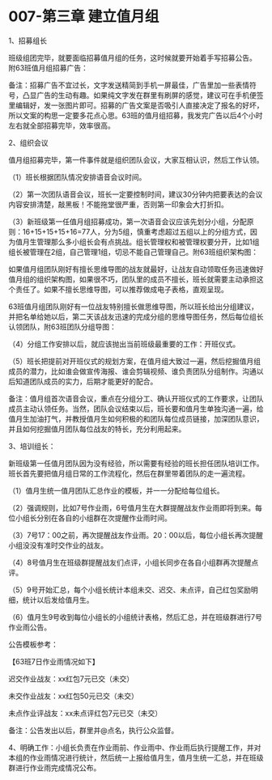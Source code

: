 # 007-第三章 建立值月组

1、招募组长

班级组团完毕，就要面临招募值月组的任务，这时候就要开始着手写招募公告。
附63班值月组招募广告：
 
备注：招募广告不宜过长，文字发送精简到手机一屏最佳，广告里加一些表情符号，凸显广告的生动有趣。如果纯文字发在群里有刷屏的感觉，建议可在手机便签里编辑好，发一张图片即可。招募的广告文案是否吸引人直接决定了报名的好坏，所以文案的构思一定要多花点心思。63班的值月组招募，我发完广告以后4个小时左右就全部招募完毕，效率很高。

2、组织会议

值月组招募完毕，第一件事件就是组织团队会议，大家互相认识，然后工作认领。

（1）班长根据团队情况安排语音会议时间。

（2）第一次团队语音会议，班长一定要控制时间，建议30分钟内把要表达的会议内容安排清楚，敲黑板！不能拖堂很严重，否则第一印象会大打折扣。

（3）新班级第一任值月组招募成功，第一次语音会议应该先划分小组，分配原则：16+15+15+15+16=77人，分为5组，慎重考虑超过五组以上的分组方式，因为值月生管理那么多小组长会有点挑战。组长管理权和被管理权要分开，比如1组组长被管理在2组，自己管理1组，切忌不能自己管理自己。附63班组织架构图：
 
如果值月组团队刚好有擅长思维导图的战友就最好，让战友自动领取任务迅速做好值月组的组织架构图，如果很不巧，团队里的成员不擅长，班长就需要主动承担这个责任了。如果不擅长思维导图，可以推荐做成电子表格，直观呈现。

63班值月组团队刚好有一位战友特别擅长做思维导图，所以班长给出分组建议，并把名单给她以后，第二天该战友迅速的完成分组的思维导图任务，然后每位组长认领团队，附63班团队分组导图：
 
（4）分组工作安排以后，就应该抛出当前班级最重要的工作：开班仪式。

（5）班长把提前对开班仪式的规划方案，在值月组大致过一遍，然后挖掘值月组成员的潜力，比如谁会做宣传海报、谁会剪辑视频、谁负责团队分组制作。沟通以后知道团队成员的实力，后期才能更好的配合。

备注：值月组首次语音会议，重点在分组分工、确认开班仪式的工作要求，让团队成员主动认领任务。当然，团队会议结束以后，班长要和值月生单独沟通一遍，给值月生加油打气，并教授值月生如何积极的和团队每位成员链接，加深团队意识，并且如何挖掘值月团队每位战友的特长，充分利用起来。


3、培训组长：

新班级第一任值月团队因为没有经验，所以需要有经验的班长担任团队培训工作。班长首先要把值月组日常的工作流程化，然后在群里带着团队的走一遍流程。


（1）值月生统一值月团队汇总作业的模板，并一一分配给每位组长。

（2）强调规则，比如7号作业雨，6号值月生在大群提醒战友作业雨即将到来。每位小组长分别在各自的小组群在次提醒作业雨时间。 

（3）7号17：00之前，再次提醒战友作业雨。20：00以后，每位小组长再次提醒小组没没有准时交作业的战友。

（4）8号值月生在班级群提醒战友们点评，小组长同步在各自小组群再次提醒点评。

（5）9号开始汇总，每个小组长统计本组未交、迟交、未点评，自己红包奖励明细，统计以后发给值月生。

（6）值月生9号收到每位小组长的小组统计表格，然后汇总，并在班级群进行7号作业雨公告。


公告模板参考：

【63班7日作业雨情况如下】

迟交作业战友：xx红包7元已交（未交）

未交作业战友：xx红包50元已交（未交）

未点作业评战友：xx未点评红包7元已交（未交）

备注：公告发出以后，群里并@点名，执行公众监督。

4、明确工作：小组长负责在作业雨前、作业雨中、作业雨后执行提醒工作，并对本组的作业雨情况进行统计，然后统一上报给值月生，值月生统一汇总，并在班级群进行作业雨完成情况公布。
